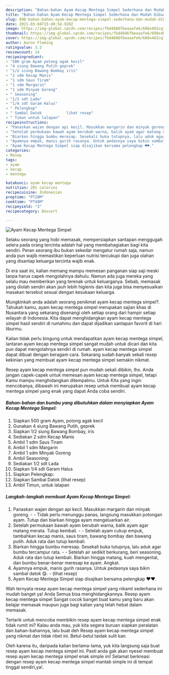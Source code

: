 ```yaml
---
description: "Bahan-bahan Ayam Kecap Mentega Simpel Sederhana dan Mudah Dibuat"
title: "Bahan-bahan Ayam Kecap Mentega Simpel Sederhana dan Mudah Dibuat"
slug: 898-bahan-bahan-ayam-kecap-mentega-simpel-sederhana-dan-mudah-dibuat
date: 2021-03-04T15:49:54.920Z
image: https://img-global.cpcdn.com/recipes/fbd4686fbeaaafe6/680x482cq70/ayam-kecap-mentega-simpel-foto-resep-utama.jpg
thumbnail: https://img-global.cpcdn.com/recipes/fbd4686fbeaaafe6/680x482cq70/ayam-kecap-mentega-simpel-foto-resep-utama.jpg
cover: https://img-global.cpcdn.com/recipes/fbd4686fbeaaafe6/680x482cq70/ayam-kecap-mentega-simpel-foto-resep-utama.jpg
author: Aaron Fleming
ratingvalue: 3.3
reviewcount: 14
recipeingredient:
- "500 gram Ayam potong agak kecil"
- "4 siung Bawang Putih geprek"
- "1/2 siung Bawang Bombay iris"
- "2 sdm Kecap Manis"
- "1 sdm Saus Tiram"
- "1 sdm Margarin"
- "1 sdm Minyak Goreng"
- " Seasoning"
- "1/2 sdt Lada"
- "1/4 sdt Garam Halus"
- " Pelengkap"
- " Sambal Datok           lihat resep"
- " Timun untuk lalapan"
recipeinstructions:
- "Panaskan wajan dengan api kecil. Masukkan margarin dan minyak goreng.  Tidak perlu menunggu panas, langsung masukkan potongan ayam. Tutup dan biarkan hingga ayam mengeluarkan air."
- "Setelah permukaan bawah ayam berubah warna, balik ayam agar matang merata. Tutup kembali.   Setelah ayam cukup empuk, tambahkan kecap manis, saus tiram, bawang bombay dan bawang putih. Aduk rata dan tutup kembali."
- "Biarkan hingga bumbu meresap. Sesekali buka tutupnya, lalu aduk agar bumbu tercampur rata.  Setelah air sedikit berkurang, beri seasoning. Aduk rata dan tutup kembali. Biarkan hingga matang, kuah mengental, dan bumbu benar-benar meresap ke ayam. Angkat."
- "Ayamnya empuk, manis gurih rasanya. Untuk pedasnya saya bikin sambal datok 😋.           (lihat resep)"
- "Ayam Kecap Mentega Simpel siap disajikan bersama pelengkap ♥️♥️."
categories:
- Resep
tags:
- ayam
- kecap
- mentega

katakunci: ayam kecap mentega 
nutrition: 201 calories
recipecuisine: Indonesian
preptime: "PT20M"
cooktime: "PT48M"
recipeyield: "3"
recipecategory: Dessert

---
```



![Ayam Kecap Mentega Simpel](https://img-global.cpcdn.com/recipes/fbd4686fbeaaafe6/680x482cq70/ayam-kecap-mentega-simpel-foto-resep-utama.jpg)

Selaku seorang yang hobi memasak, mempersiapkan santapan menggugah selera pada orang tercinta adalah hal yang membahagiakan bagi kita sendiri. Peran seorang ibu bukan sekedar mengatur rumah saja, namun anda pun wajib memastikan keperluan nutrisi tercukupi dan juga olahan yang disantap keluarga tercinta wajib enak.

Di era  saat ini, kalian memang mampu memesan panganan siap saji meski tanpa harus capek mengolahnya dahulu. Namun ada juga mereka yang selalu mau memberikan yang terenak untuk keluarganya. Sebab, memasak yang diolah sendiri akan jauh lebih higienis dan kita juga bisa menyesuaikan masakan tersebut sesuai dengan kesukaan keluarga. 



Mungkinkah anda adalah seorang penikmat ayam kecap mentega simpel?. Tahukah kamu, ayam kecap mentega simpel merupakan sajian khas di Nusantara yang sekarang disenangi oleh setiap orang dari hampir setiap wilayah di Indonesia. Kita dapat menghidangkan ayam kecap mentega simpel hasil sendiri di rumahmu dan dapat dijadikan santapan favorit di hari liburmu.

Kalian tidak perlu bingung untuk mendapatkan ayam kecap mentega simpel, lantaran ayam kecap mentega simpel sangat mudah untuk dicari dan kita pun dapat mengolahnya sendiri di rumah. ayam kecap mentega simpel dapat dibuat dengan beragam cara. Sekarang sudah banyak sekali resep kekinian yang membuat ayam kecap mentega simpel semakin nikmat.

Resep ayam kecap mentega simpel pun mudah sekali dibikin, lho. Anda jangan capek-capek untuk memesan ayam kecap mentega simpel, tetapi Kamu mampu menghidangkan ditempatmu. Untuk Kita yang ingin mencobanya, dibawah ini merupakan resep untuk membuat ayam kecap mentega simpel yang enak yang dapat Anda coba sendiri.

<!--inarticleads1-->

##### Bahan-bahan dan bumbu yang dibutuhkan dalam menyiapkan Ayam Kecap Mentega Simpel:

1. Siapkan 500 gram Ayam, potong agak kecil
1. Gunakan 4 siung Bawang Putih, geprek
1. Siapkan 1/2 siung Bawang Bombay, iris
1. Sediakan 2 sdm Kecap Manis
1. Ambil 1 sdm Saus Tiram
1. Ambil 1 sdm Margarin
1. Ambil 1 sdm Minyak Goreng
1. Ambil  Seasoning:
1. Sediakan 1/2 sdt Lada
1. Siapkan 1/4 sdt Garam Halus
1. Siapkan  Pelengkap:
1. Siapkan  Sambal Datok           (lihat resep)
1. Ambil  Timun, untuk lalapan




<!--inarticleads2-->

##### Langkah-langkah membuat Ayam Kecap Mentega Simpel:

1. Panaskan wajan dengan api kecil. Masukkan margarin dan minyak goreng. -  - Tidak perlu menunggu panas, langsung masukkan potongan ayam. Tutup dan biarkan hingga ayam mengeluarkan air.
1. Setelah permukaan bawah ayam berubah warna, balik ayam agar matang merata. Tutup kembali.  -  - Setelah ayam cukup empuk, tambahkan kecap manis, saus tiram, bawang bombay dan bawang putih. Aduk rata dan tutup kembali.
1. Biarkan hingga bumbu meresap. Sesekali buka tutupnya, lalu aduk agar bumbu tercampur rata. -  - Setelah air sedikit berkurang, beri seasoning. Aduk rata dan tutup kembali. Biarkan hingga matang, kuah mengental, dan bumbu benar-benar meresap ke ayam. Angkat.
1. Ayamnya empuk, manis gurih rasanya. Untuk pedasnya saya bikin sambal datok 😋. -           (lihat resep)
1. Ayam Kecap Mentega Simpel siap disajikan bersama pelengkap ♥️♥️.




Wah ternyata resep ayam kecap mentega simpel yang nikamt sederhana ini mudah banget ya! Anda Semua bisa menghidangkannya. Resep ayam kecap mentega simpel Sangat cocok banget buat kamu yang baru akan belajar memasak maupun juga bagi kalian yang telah hebat dalam memasak.

Tertarik untuk mencoba membikin resep ayam kecap mentega simpel enak tidak rumit ini? Kalau anda mau, yuk kita segera buruan siapkan peralatan dan bahan-bahannya, lalu buat deh Resep ayam kecap mentega simpel yang nikmat dan tidak ribet ini. Betul-betul taidak sulit kan. 

Oleh karena itu, daripada kalian berlama-lama, yuk kita langsung saja buat resep ayam kecap mentega simpel ini. Pasti anda gak akan nyesel membuat resep ayam kecap mentega simpel enak simple ini! Selamat berkreasi dengan resep ayam kecap mentega simpel mantab simple ini di tempat tinggal sendiri,ya!.

